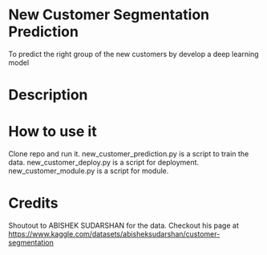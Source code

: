# New Customer Segmentation Prediction
 To predict the right group of the new customers by develop a deep learning model 


# Description
# How to use it
Clone repo and run it.
new_customer_prediction.py is a script to train the data.
new_customer_deploy.py is a script for deployment.
new_customer_module.py is a script for module.

# Credits
Shoutout to ABISHEK SUDARSHAN for the data.
Checkout his page at 
https://www.kaggle.com/datasets/abisheksudarshan/customer-segmentation

